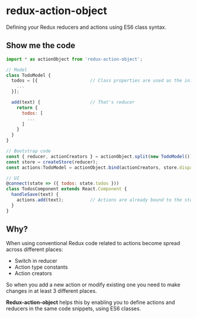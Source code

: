 redux-action-object
=============

Defining your Redux reducers and actions using ES6 class syntax.

## Show me the code


```javascript
import * as actionObject from 'redux-action-object';

// Model
class TodoModel {
  todos = [{                    // Class properties are used as the initial state
    ...
  }];

  add(text) {                   // That's reducer
    return {
      todos: [
        ...
      ]
    }
  }
}

// Bootstrap code
const { reducer, actionCreators } = actionObject.split(new TodoModel());
const store = createStore(reducer);
const actions:TodoModel = actionObject.bind(actionCreators, store.dispatch);

// UI
@connect(state => ({ todos: state.todos }))
class TodosComponent extends React.Component {
  handleSave(text) {
    actions.add(text);          // Actions are already bound to the store
  }
}
```

## Why?


When using conventional Redux code related to actions become spread across different places:
* Switch in reducer
* Action type constants
* Action creators

So when you add a new action or modify existing one you need to make changes in at least 3 different places.

**Redux-action-object** helps this by enabling you to define actions and reducers in the same code snippets, using ES6 classes.